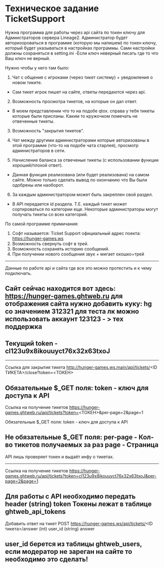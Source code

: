 # Техническое задание TicketSupport

Нужна программа для работы через api сайта по токен ключу для Адмиистраторов сервера Lineage2.
Администратор будет авторизороваться в программе (которую мы напишем) по токен ключу, который будет указываться в настройках программы. Сами настройки должны сохраняться в setting.ini
-Если ключ неверный писать где то что Ваш ключ не верный.

Нужно чтобы у него там было: 
1. Чат с общения с игроками (через тикет систему) + уведомления о новом тиките. 
- Сам тикет игрок пишет на сайте, ответы передаются через api.

2. Возможность просмотра тикетов, на которые он дал ответ. 
- В моем представлении что то на подобе qtox. справа у тебя тикеты которые были присланы.
Каким то кружочком помечать не отвеченные тикеты.

3. Возможность "закрытия тикетов". 
4. Чат между другими администраторами которые авторизованы в этой программе (что-то на подобе чата старлея), просмотр администраторов в сети. 

5. Начисление баланса за отвеченые тикеты (с использовании функции хороший/плохой ответ).
- Данная функция реализована (или будет реализована) на самом сайте. Можно только сделать вывод по окончанию что Вы были одобрены или наоборот.

6. За каждым администратором может быть закреплен свой раздел.
- В API передается id раздела. Т.Е. каждый тикет может сортироваться по категории еще. 
Некоторые администраторы могут получать тикеты со всех категорий.

По самой программе примичания:

1) Софт называется: Ticket Support
официальный адрес поекта: https://hunger-games.ws
2) Возможность свернуть софт в трей.
3) Возможность сохранять историю сообщений.
4) При получении нового сообщения звук + мигает окошко+трей
----------------------------------------------------
Данные по работе api и сайта где все это можно протестить и к чему подключать.

Сайт сейчас находится вот здесь: https://hunger-games.ghtweb.ru
для отображения сайта нужно добавить куку: hg со значением 312321
для теста лк можно использовать аккаунт 123123 - > тех поддержка
----------------------------------------------------------
Текущий token - cl123u9x8ikouuyct76x32x63txoJ
----------------------------------------------------------
----------------------------------------------------------
Ссылка для закрытия тикета
http://hunger-games.ws.main/api/tickets/<ID ТИКЕТА>/close?token=<ТОКЕН>

Обязательные $_GET поля:
token - ключ для доступа к API
----------------------------------------------------------
Ссылка на получение тикетов
https://hunger-games.ghtweb.ru/api/tickets?token=<ТОКЕН>&per-page=2&page=1

Обязательные $_GET поля:
token - ключ для доступа к API

Не обязательные $_GET поля:
per-page - Кол-во тикетов получаемых за раз
page - Страница
----------------------------------------------------------
API лишь проверяет токен и выдаёт инфу о тикетах.

----------------------------------------------------------

Ссылка на получение тикетов
https://hunger-games.ghtweb.ru/api/tickets?token=cl123u9x8ikouuyct76x32x63txoJ&per-page=2&page=1

Для работы с API необходимо передать header
(string) token
Токены лежат в таблице ghtweb_api_tokens
----------------------------------------------------------
Добавить ответ на тикет
POST https://hunger-games.ws/api/tickets/<ID тикета>/answer
(int) user_id
(string) answer

user_id берется из таблицы ghtweb_users, если модератор не зареган на сайте то необходимо это сделать!
----------------------------------------------------------

